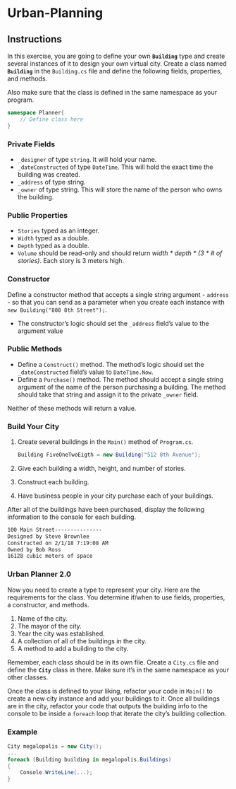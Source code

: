 # Urban-Planning
## Instructions
In this exercise, you are going to define your own **`Building`** type and create several instances of it to design your own virtual city. Create a class named **`Building`** in the `Building.cs` file and define the following fields, properties, and methods.

Also make sure that the class is defined in the same namespace as your program.

```csharp
namespace Planner{    
	// Define class here
}
```

### Private Fields

- `_designer` of type `string`. It will hold your name.
- `_dateConstructed` of type `DateTime`. This will hold the exact time the building was created.
- `_address` of type string.
- `_owner` of type string. This will store the name of the person who owns the building.

### Public Properties

- `Stories` typed as an integer.
- `Width` typed as a double.
- `Depth` typed as a double.
- `Volume` should be read-only and should return *width * depth * (3 * # of stories)*. Each story is 3 meters high.

### Constructor

Define a constructor method that accepts a single string argument - `address` - so that you can send as a parameter when you create each instance with `new Building("800 8th Street");`.

- The constructor’s logic should set the `_address` field’s value to the argument value

### Public Methods

- Define a `Construct()` method. The method’s logic should set the `_dateConstructed` field’s value to `DateTime.Now`.
- Define a `Purchase()` method. The method should accept a single string argument of the name of the person purchasing a building. The method should take that string and assign it to the private `_owner` field.

Neither of these methods will return a value.

### Build Your City

1. Create several buildings in the `Main()` method of `Program.cs`.

    ```csharp
    Building FiveOneTwoEigth = new Building("512 8th Avenue");
    ```

2. Give each building a width, height, and number of stories.
3. Construct each building.
4. Have business people in your city purchase each of your buildings.

After all of the buildings have been purchased, display the following information to the console for each building.

```bash
100 Main Street---------------
Designed by Steve Brownlee
Constructed on 2/1/18 7:19:08 AM
Owned by Bob Ross
16128 cubic meters of space
```

### Urban Planner 2.0
Now you need to create a type to represent your city. Here are the requirements for the class. You determine if/when to use fields, properties, a constructor, and methods.

1. Name of the city.
2. The mayor of the city.
3. Year the city was established.
4. A collection of all of the buildings in the city.
5. A method to add a building to the city.

Remember, each class should be in its own file. Create a `City.cs` file and define the **`City`** class in there. Make sure it’s in the same namespace as your other classes.

Once the class is defined to your liking, refactor your code in `Main()` to create a new city instance and add your buildings to it. Once all buildings are in the city, refactor your code that outputs the building info to the console to be inside a `foreach` loop that iterate the city’s building collection.

### Example

```csharp
City megalopolis = new City();
...
foreach (Building building in megalopolis.Buildings) 
{    
	Console.WriteLine(...);
}
```
